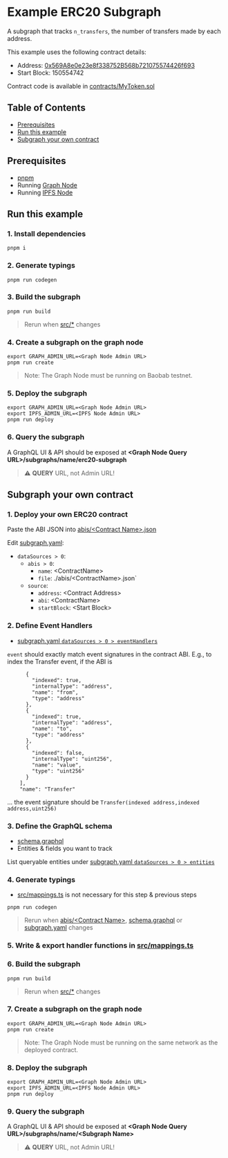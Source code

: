# Example ERC20 Subgraph

A subgraph that tracks `n_transfers`, the number of transfers made by each address.

This example uses the following contract details:

- Address: [0x569A8e0e23e8f338752B568b721075574426f693](https://baobab.klaytnfinder.io/account/0x569A8e0e23e8f338752B568b721075574426f693)
- Start Block: 150554742

Contract code is available in [contracts/MyToken.sol](contracts/MyToken.sol)

## Table of Contents

- [Prerequisites](#prerequisites)
- [Run this example](#run-this-example)
- [Subgraph your own contract](#subgraph-your-own-contract)

## Prerequisites

- [pnpm](https://pnpm.io/)
- Running [Graph Node](https://github.com/graphprotocol/graph-node)
- Running [IPFS Node](https://github.com/ipfs/kubo)

## Run this example

### 1. Install dependencies

```
pnpm i
```

### 2. Generate typings

```
pnpm run codegen
```

### 3. Build the subgraph

```
pnpm run build
```

> Rerun when [src/*](src/) changes

### 4. Create a subgraph on the graph node

```
export GRAPH_ADMIN_URL=<Graph Node Admin URL>
pnpm run create
```

> Note: The Graph Node must be running on Baobab testnet.

### 5. Deploy the subgraph

```
export GRAPH_ADMIN_URL=<Graph Node Admin URL>
export IPFS_ADMIN_URL=<IPFS Node Admin URL>
pnpm run deploy
```

### 6. Query the subgraph

A GraphQL UI & API should be exposed at **&lt;Graph Node Query URL&gt;/subgraphs/name/erc20-subgraph**

> :warning: **QUERY** URL, not Admin URL!

## Subgraph your own contract

### 1. Deploy your own ERC20 contract

Paste the ABI JSON into [abis/&lt;Contract Name&gt;.json](abis/)

Edit [subgraph.yaml](subgraph.yaml):

- `dataSources > 0`:
  - `abis > 0`:
    - `name`: &lt;ContractName&gt;
    - `file`: ./abis/&lt;ContractName&gt;.json`
  - `source`:
    - `address`: &lt;Contract Address&gt;
    - `abi`: &lt;ContractName&gt;
    - `startBlock`: &lt;Start Block&gt;

### 2. Define Event Handlers

- [subgraph.yaml `dataSources > 0 > eventHandlers`](subgraph.yaml)

`event` should exactly match event signatures in the contract ABI. E.g., to index the Transfer event, if the ABI is

```    "inputs": [
      {
        "indexed": true,
        "internalType": "address",
        "name": "from",
        "type": "address"
      },
      {
        "indexed": true,
        "internalType": "address",
        "name": "to",
        "type": "address"
      },
      {
        "indexed": false,
        "internalType": "uint256",
        "name": "value",
        "type": "uint256"
      }
    ],
    "name": "Transfer"
```

... the event signature should be `Transfer(indexed address,indexed address,uint256)`

### 3. Define the GraphQL schema

- [schema.graphql](schema.graphql)
- Entities & fields you want to track

List queryable entities under [subgraph.yaml `dataSources > 0 > entities`](subgraph.yaml)

### 4. Generate typings

- [src/mappings.ts](src/mappings.ts) is not necessary for this step & previous steps

```
pnpm run codegen
```

> Rerun when [abis/&lt;Contract Name&gt;](abis/), [schema.graphql](schema.graphql) or [subgraph.yaml](subgraph.yaml) changes

### 5. Write & export handler functions in [src/mappings.ts](src/mappings.ts)

### 6. Build the subgraph

```
pnpm run build
```

> Rerun when [src/*](src/) changes

### 7. Create a subgraph on the graph node

```
export GRAPH_ADMIN_URL=<Graph Node Admin URL>
pnpm run create
```

> Note: The Graph Node must be running on the same network as the deployed contract.

### 8. Deploy the subgraph

```
export GRAPH_ADMIN_URL=<Graph Node Admin URL>
export IPFS_ADMIN_URL=<IPFS Node Admin URL>
pnpm run deploy
```

### 9. Query the subgraph

A GraphQL UI & API should be exposed at **&lt;Graph Node Query URL&gt;/subgraphs/name/&lt;Subgraph Name&gt;**

> :warning: **QUERY** URL, not Admin URL!

